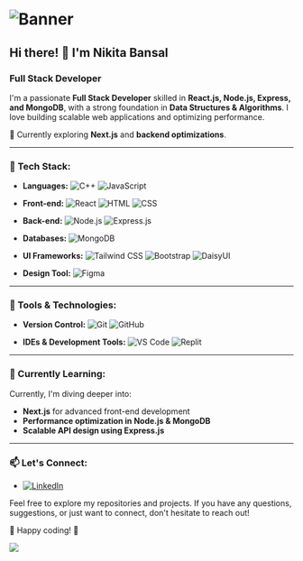 # ![Banner](https://media.licdn.com/dms/image/v2/D4D16AQFwm2MspPj8nQ/profile-displaybackgroundimage-shrink_350_1400/profile-displaybackgroundimage-shrink_350_1400/0/1696776452609?e=1747267200&v=beta&t=KaosMSoZ6tsqnPgBpututrjBBj0cov7v6QDld2LMLQM)

## Hi there! 👋 I'm Nikita Bansal  

### Full Stack Developer

I'm a passionate **Full Stack Developer** skilled in **React.js, Node.js, Express, and MongoDB**, with a strong foundation in **Data Structures & Algorithms**. I love building scalable web applications and optimizing performance.  

🚀 Currently exploring **Next.js** and **backend optimizations**.  

---

### 🚀 Tech Stack:

- **Languages:**  ![C++](https://img.shields.io/badge/C++-00599C?style=flat-square&logo=cplusplus&logoColor=white)  ![JavaScript](https://img.shields.io/badge/JavaScript-F7DF1E?style=flat-square&logo=javascript&logoColor=black)  

- **Front-end:**  ![React](https://img.shields.io/badge/React-61DAFB?style=flat-square&logo=react&logoColor=white)  ![HTML](https://img.shields.io/badge/HTML5-E34F26?style=flat-square&logo=html5&logoColor=white)  ![CSS](https://img.shields.io/badge/CSS-1572B6?style=flat-square&logo=css3&logoColor=white)  

- **Back-end:**  ![Node.js](https://img.shields.io/badge/Node.js-339933?style=flat-square&logo=node.js&logoColor=white)  ![Express.js](https://img.shields.io/badge/Express.js-000000?style=flat-square&logo=express&logoColor=white)  

- **Databases:**  ![MongoDB](https://img.shields.io/badge/MongoDB-47A248?style=flat-square&logo=mongodb&logoColor=white)  

- **UI Frameworks:**  ![Tailwind CSS](https://img.shields.io/badge/Tailwind_CSS-38B2AC?style=flat-square&logo=tailwind-css&logoColor=white)  ![Bootstrap](https://img.shields.io/badge/Bootstrap-563D7C?style=flat-square&logo=bootstrap&logoColor=white)  ![DaisyUI](https://img.shields.io/badge/DaisyUI-5A0EF8?style=flat-square&logo=daisyui&logoColor=white)  

- **Design Tool:**  ![Figma](https://img.shields.io/badge/Figma-F24E1E?style=flat-square&logo=figma&logoColor=white)  

---

### 🔧 Tools & Technologies:

- **Version Control:**  ![Git](https://img.shields.io/badge/Git-F05032?style=flat-square&logo=git&logoColor=white)   ![GitHub](https://img.shields.io/badge/GitHub-181717?style=flat-square&logo=github&logoColor=white)  

- **IDEs & Development Tools:**  ![VS Code](https://img.shields.io/badge/VS_Code-007ACC?style=flat-square&logo=visual-studio-code&logoColor=white)  ![Replit](https://img.shields.io/badge/Replit-667881?style=flat-square&logo=replit&logoColor=white)  

---

### 🌱 Currently Learning:

Currently, I'm diving deeper into:
- **Next.js** for advanced front-end development  
- **Performance optimization in Node.js & MongoDB**  
- **Scalable API design using Express.js**  

---

### 📫 Let's Connect:

- [![LinkedIn](https://img.shields.io/badge/LinkedIn-0077B5?style=flat-square&logo=linkedin&logoColor=white)](https://www.linkedin.com/in/nikita-bansal-66bb33227/)  

Feel free to explore my repositories and projects. If you have any questions, suggestions, or just want to connect, don't hesitate to reach out!  

🚀 Happy coding! 🚀  

![](https://komarev.com/ghpvc/?username=Nikita06211)
